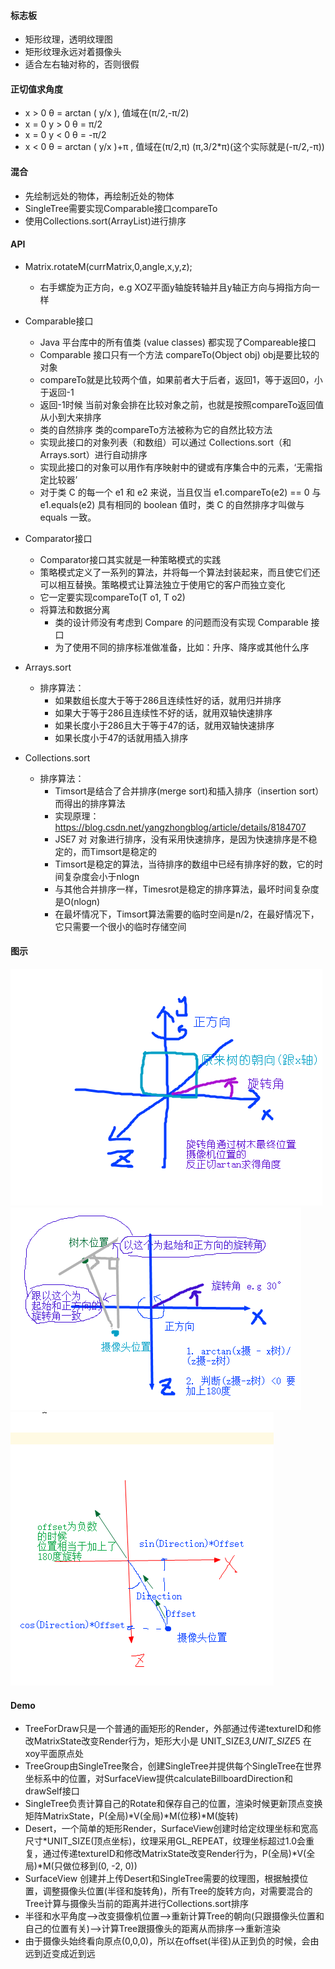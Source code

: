 #### 标志板
* 矩形纹理，透明纹理图
* 矩形纹理永远对着摄像头
* 适合左右轴对称的，否则很假

#### 正切值求角度
* x > 0  θ = arctan ( y/x ), 值域在(π/2,-π/2)
* x = 0  y > 0 θ = π/2
* x = 0  y < 0 θ = -π/2
* x < 0  θ = arctan ( y/x )+π , 值域在(π/2,π) (π,3/2*π)(这个实际就是(-π/2,-π))

#### 混合
* 先绘制远处的物体，再绘制近处的物体
* SingleTree需要实现Comparable接口compareTo 
* 使用Collections.sort(ArrayList)进行排序 

#### API
* Matrix.rotateM(currMatrix,0,angle,x,y,z);
    * 右手螺旋为正方向，e.g XOZ平面y轴旋转轴并且y轴正方向与拇指方向一样
    
* Comparable接口
    * Java 平台库中的所有值类 (value classes) 都实现了Compareable接口
    * Comparable 接口只有一个方法 compareTo(Object obj) obj是要比较的对象
    * compareTo就是比较两个值，如果前者大于后者，返回1，等于返回0，小于返回-1
    * 返回-1时候 当前对象会排在比较对象之前，也就是按照compareTo返回值从小到大来排序
    * 类的自然排序 类的compareTo方法被称为它的自然比较方法 
    * 实现此接口的对象列表（和数组）可以通过 Collections.sort（和 Arrays.sort）进行自动排序
    * 实现此接口的对象可以用作有序映射中的键或有序集合中的元素，‘无需指定比较器’
    * 对于类 C 的每一个 e1 和 e2 来说，当且仅当 e1.compareTo(e2) == 0 与 e1.equals(e2) 具有相同的 boolean 值时，类 C 的自然排序才叫做与 equals 一致。
    
    
* Comparator接口
    * Comparator接口其实就是一种策略模式的实践
    * 策略模式定义了一系列的算法，并将每一个算法封装起来，而且使它们还可以相互替换。策略模式让算法独立于使用它的客户而独立变化
    * 它一定要实现compareTo(T o1, T o2) 
    * 将算法和数据分离
        * 类的设计师没有考虑到 Compare 的问题而没有实现 Comparable 接口
        * 为了使用不同的排序标准做准备，比如：升序、降序或其他什么序

    
* Arrays.sort 
    * 排序算法：
        * 如果数组长度大于等于286且连续性好的话，就用归并排序
        * 如果大于等于286且连续性不好的话，就用双轴快速排序
        * 如果长度小于286且大于等于47的话，就用双轴快速排序
        * 如果长度小于47的话就用插入排序
        
* Collections.sort
    * 排序算法：
        * Timsort是结合了合并排序(merge sort)和插入排序（insertion sort）而得出的排序算法
        * 实现原理：https://blog.csdn.net/yangzhongblog/article/details/8184707
        * JSE7 对 对象进行排序，没有采用快速排序，是因为快速排序是不稳定的，而Timsort是稳定的
        * Timsort是稳定的算法，当待排序的数组中已经有排序好的数，它的时间复杂度会小于nlogn
        * 与其他合并排序一样，Timesrot是稳定的排序算法，最坏时间复杂度是O(nlogn)
        * 在最坏情况下，Timsort算法需要的临时空间是n/2，在最好情况下，它只需要一个很小的临时存储空间 
    
#### 图示
![树木与旋转角](树木与旋转角.png)
![两个位置求旋转角](摄像机位置和树木位置求得旋转角.png)
![摄像头位置更新](摄像头位置更新.png)

#### Demo
* TreeForDraw只是一个普通的画矩形的Render，外部通过传递textureID和修改MatrixState改变Render行为，矩形大小是 UNIT_SIZE*3,UNIT_SIZE*5 在xoy平面原点处
* TreeGroup由SingleTree聚合，创建SingleTree并提供每个SingleTree在世界坐标系中的位置，对SurfaceView提供calculateBillboardDirection和drawSelf接口  
* SingleTree负责计算自己的Rotate和保存自己的位置，渲染时候更新顶点变换矩阵MatrixState，P(全局)*V(全局)*M(位移)*M(旋转)
* Desert，一个简单的矩形Render，SurfaceView创建时给定纹理坐标和宽高尺寸*UNIT_SIZE(顶点坐标)，纹理采用GL_REPEAT，纹理坐标超过1.0会重复，通过传递textureID和修改MatrixState改变Render行为，P(全局)*V(全局)*M(只做位移到(0, -2, 0))
* SurfaceView 创建并上传Desert和SingleTree需要的纹理图，根据触摸位置，调整摄像头位置(半径和旋转角)，所有Tree的旋转方向，对需要混合的Tree计算与摄像头当前的距离并进行Collections.sort排序
* 半径和水平角度-->改变摄像机位置-->重新计算Tree的朝向(只跟摄像头位置和自己的位置有关)-->计算Tree跟摄像头的距离从而排序-->重新渲染
* 由于摄像头始终看向原点(0,0,0)，所以在offset(半径)从正到负的时候，会由远到近变成近到远
